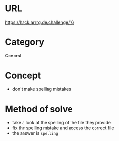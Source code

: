 # URL
https://hack.arrrg.de/challenge/16
# Category
General
# Concept
* don't make spelling mistakes
# Method of solve
* take a look at the spelling of the file they provide
* fix the spelling mistake and access the correct file
* the answer is `spelling`
